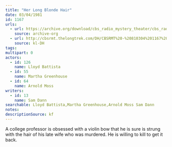 ```yaml
---
title: "Her Long Blonde Hair"
date: 03/04/1981
id: 1167
urls: 
  - url: https://archive.org/download/cbs_radio_mystery_theater/cbs_radio_mystery_theater-1151-1200.zip/cbs_radio_mystery_theater-1151-1200%2Fcbsrmt_1167_her_long_blonde_hair.mp3
    source: archive-org
  - url: http://cbsrmt.thelongtrek.com/DH/CBSRMT%20-%20810304%201167%20Her%20Long%20Blonde%20Hair_dh.mp3
    source: kl-DH
tags: 
multipart: 0
actors:  
  - id: 126
    name: Lloyd Battista  
  - id: 55
    name: Martha Greenhouse  
  - id: 64
    name: Arnold Moss
writers:  
  - id: 13
    name: Sam Dann
searchable: Lloyd Battista,Martha Greenhouse,Arnold Moss Sam Dann
notes: 
descriptionSource: kf
---
```

A college professor is obsessed with a violin bow that he is sure is strung with the hair of his late wife who was murdered. He is willing to kill to get it back.
